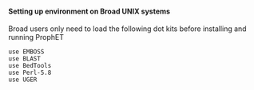 <h4> Setting up environment on Broad UNIX systems </h4>

Broad users only need to load the following dot kits before installing and running ProphET

```
use EMBOSS
use BLAST
use BedTools
use Perl-5.8
use UGER
```
